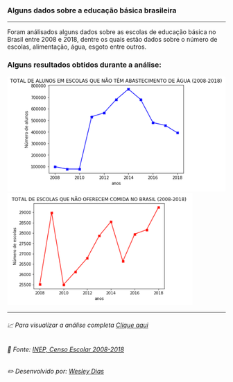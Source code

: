 ### Alguns dados sobre a educação básica brasileira
---
Foram análisados alguns dados sobre as escolas de educação básica no Brasil entre 2008 e 2018, dentre os quais estão dados sobre o    número de escolas, alimentação, água, esgoto entre outros.

### Alguns resultados obtidos durante a análise:
![grafico_agua](https://raw.githubusercontent.com/WeDias/DadosEduBasica2008-2018/master/2008_2018/Ignorar/grafico_agua.png)
![grafico_comida](https://raw.githubusercontent.com/WeDias/DadosEduBasica2008-2018/master/2008_2018/Ignorar/Semcomida.png)

---
###### 📈 Para visualizar a análise completa [*Clique aqui*](https://github.com/WeDias/DadosEduBasica2008-2018/blob/master/2008_2018/Analise.ipynb)
###### 📃 Fonte: [*INEP, Censo Escolar 2008-2018*](http://portal.inep.gov.br/microdados)
###### ✏️ Desenvolvido por: [*Wesley Dias*](https://github.com/WeDias)
